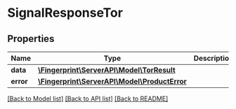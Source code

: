 # SignalResponseTor

## Properties
Name | Type | Description | Notes
------------ | ------------- | ------------- | -------------
**data** | [**\Fingerprint\ServerAPI\Model\TorResult**](TorResult.md) |  | [optional] 
**error** | [**\Fingerprint\ServerAPI\Model\ProductError**](ProductError.md) |  | [optional] 

[[Back to Model list]](../../README.md#documentation-for-models) [[Back to API list]](../../README.md#documentation-for-api-endpoints) [[Back to README]](../../README.md)

